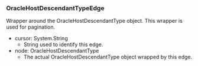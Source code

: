 ### OracleHostDescendantTypeEdge
Wrapper around the OracleHostDescendantType object. This wrapper is used for pagination.

- cursor: System.String
  - String used to identify this edge.
- node: OracleHostDescendantType
  - The actual OracleHostDescendantType object wrapped by this edge.
